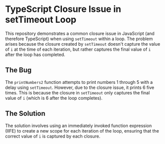 # TypeScript Closure Issue in setTimeout Loop

This repository demonstrates a common closure issue in JavaScript (and therefore TypeScript) when using `setTimeout` within a loop.  The problem arises because the closure created by `setTimeout` doesn't capture the value of `i` at the time of each iteration, but rather captures the final value of `i` after the loop has completed.

## The Bug

The `printNumbers2` function attempts to print numbers 1 through 5 with a delay using `setTimeout`. However, due to the closure issue, it prints 6 five times. This is because the closure in `setTimeout` only captures the final value of `i` (which is 6 after the loop completes). 

## The Solution

The solution involves using an immediately invoked function expression (IIFE) to create a new scope for each iteration of the loop, ensuring that the correct value of `i` is captured by each closure.